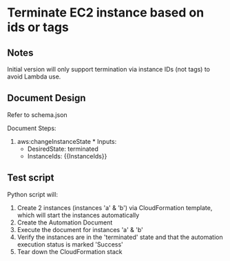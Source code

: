 # Terminate EC2 instance based on ids or tags

## Notes

Initial version will only support termination via instance IDs (not tags) to avoid Lambda use.

## Document Design

Refer to schema.json

Document Steps:
  1. aws:changeInstanceState
    * Inputs:
      * DesiredState: terminated
      * InstanceIds: {{InstanceIds}}

## Test script

Python script will:
  1. Create 2 instances (instances 'a' & 'b') via CloudFormation template, which will start the instances automatically
  2. Create the Automation Document
  3. Execute the document for instances 'a' & 'b'
  4. Verify the instances are in the 'terminated' state and that the automation execution status is marked 'Success'
  5. Tear down the CloudFormation stack
